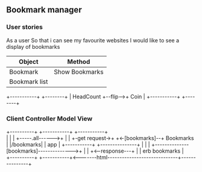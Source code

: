 ## Bookmark manager

### User stories

As a user
So that i can see my favourite websites
I would like to see a display of bookmarks

| Object        | Method      |
| -----------   | ----------- |
| Bookmark      | Show Bookmarks|
| Bookmark list |             |

+-----------+         +--------+
| HeadCount +--flip-->+  Coin  |
+-----------+         +--------+


### Client                    Controller                   Model                      View

+----------+              +-----------+                +-----------+             
|          |              |           +-----.all------>+           |
|          +-get request->+           +<-\[bookmarks]--+ Bookmarks |
|/bookmarks|              |  app      |                +-----------+            +---------------+
|          |              |           +--------------\[bookmarks]-------------->+               |
|          +<--response---+           |                                         | erb bookmarks |   
+----------+              +-----------+<-------html-----------------------------+---------------+